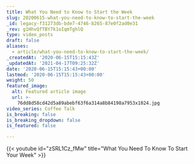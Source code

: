 ```yaml
---
title: What You Need to Know to Start the Week
slug: 20200615-what-you-need-to-know-to-start-the-week
_id: legacy-f31273db-bde7-4746-b265-87e0f2ad0e31
_rev: g1HhvQfTBY7k1oIqmTghlQ
type: video_posts
draft: false
aliases:
  - article/what-you-need-to-know-to-start-the-week/
_createdAt: '2020-06-15T15:15:43Z'
_updatedAt: '2021-04-17T09:25:32Z'
date: '2020-06-15T15:15:43+00:00'
lastmod: '2020-06-15T15:15:43+00:00'
weight: 50
featured_image:
  alt: Featured article image
  url: >-
    76dd8d58cd42d5a89abebf63f6a314a8b84198a7953x1024.jpg
video_series: Coffee Talk
is_breaking: false
is_breaking_dropdown: false
is_featured: false

---
```

{{< youtube id="zSRL1Cz_fMw" title="What You Need To Know To Start Your Week" >}}